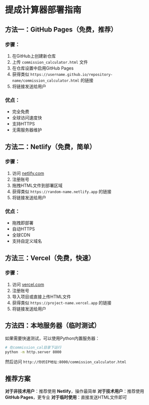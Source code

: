 # 提成计算器部署指南

## 方法一：GitHub Pages（免费，推荐）

### 步骤：
1. 在GitHub上创建新仓库
2. 上传 `commission_calculator.html` 文件
3. 在仓库设置中启用GitHub Pages
4. 获得类似 `https://username.github.io/repository-name/commission_calculator.html` 的链接
5. 将链接发送给用户

### 优点：
- 完全免费
- 全球访问速度快
- 支持HTTPS
- 无需服务器维护

## 方法二：Netlify（免费，简单）

### 步骤：
1. 访问 [netlify.com](https://netlify.com)
2. 注册账号
3. 拖拽HTML文件到部署区域
4. 获得类似 `https://random-name.netlify.app` 的链接
5. 将链接发送给用户

### 优点：
- 拖拽即部署
- 自动HTTPS
- 全球CDN
- 支持自定义域名

## 方法三：Vercel（免费，快速）

### 步骤：
1. 访问 [vercel.com](https://vercel.com)
2. 注册账号
3. 导入项目或直接上传HTML文件
4. 获得类似 `https://project-name.vercel.app` 的链接
5. 将链接发送给用户

## 方法四：本地服务器（临时测试）

如果需要快速测试，可以使用Python内置服务器：

```bash
# 在commission_cal目录下运行
python -m http.server 8000
```

然后访问 `http://你的IP地址:8000/commission_calculator.html`

## 推荐方案

**对于非技术用户**：推荐使用 **Netlify**，操作最简单
**对于技术用户**：推荐使用 **GitHub Pages**，更专业
**对于临时使用**：直接发送HTML文件即可
